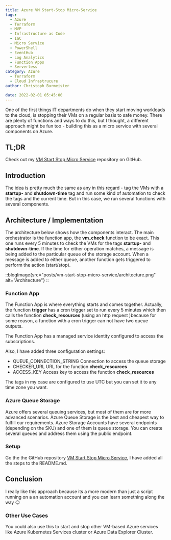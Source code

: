 ```yaml
---
title: Azure VM Start-Stop Micro-Service
tags:
  - Azure
  - Terraform
  - MVP
  - Infrastructure as Code
  - IaC
  - Micro Service
  - PowerShell
  - EventHub
  - Log Analytics
  - Function Apps
  - Serverless
category: Azure
  - Terraform
  - Cloud Infrastrucure
author: Christoph Burmeister

date: 2022-02-01 05:45:00
---
```


One of the first things IT departments do when they start moving workloads to the cloud, is stopping their VMs on a regular basis to safe money. There are plenty of functions and ways to do this, but I thought, a different approach might be fun too - building this as a micro service with several components on Azure.

<!-- more -->
<!-- toc -->

## TL;DR

Check out my [VM Start Stop Micro Service](https://github.com/chrburmeister/vm-start-stop-micro-service) repository on GitHub.

## Introduction

The idea is pretty much the same as any in this regard - tag the VMs with a **startup-** and **shutdown-time** tag and run some kind of automation to check the tags and the current time.
But in this case, we run several functions with several components.

## Architecture / Implementation

The architecture below shows how the components interact. The main orchestrator is the function app, the **vm_check** function to be exact. This one runs every 5 minutes to check the VMs for the tags **startup-** and **shutdown-time**. If the time for either operation matches, a message is being added to the particular queue of the storage account. When a message is added to either queue, another function gets triggered to perform the action (start/stop).

::blogImage{src="posts/vm-start-stop-micro-service/architecture.png" alt="Architecture"}
::

### Function App

The Function App is where everything starts and comes together. Actually, the function **trigger** has a cron trigger set to run every 5 minutes which then calls the function **check_resources** (using an http request )because for some reason, a function with a cron trigger can not have two queue outputs.

The Function App has a managed service identity configured to access the subscriptions.

Also, I have added three configuration settings:

- QUEUE_CONNECTION_STRING
  Connection to access the queue storage
- CHECKER_URL
  URL for the function **check_resources**
- ACCESS_KEY
  Access key to access the function **check_resources**

The tags in my case are configured to use UTC but you can set it to any time zone you want.

### Azure Queue Storage

Azure offers several queuing services, but most of them are for more advanced scenarios. Azure Queue Storage is the best and cheapest way to fulfill our requirements.
Azure Storage Accounts have several endpoints (depending on the SKU) and one of them is queue storage. You can create several queues and address them using the public endpoint.

### Setup

Go the the GitHub repository [VM Start Stop Micro Service](https://github.com/chrburmeister/vm-start-stop-micro-service), I have added all the steps to the README.md.

## Conclusion

I really like this approach because its a more modern than just a script running on a an automation account and you can learn something along the way :wink:

### Other Use Cases

You could also use this to start and stop other VM-based Azure services like Azure Kubernetes Services cluster or Azure Data Explorer Cluster.
